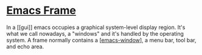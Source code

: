 # [Emacs Frame](https://www.gnu.org/software/emacs/manual/html_node/emacs/Frames.html)

In a [[gui]] emacs occupies a graphical system-level display region. It's what
we call nowadays, a "windows" and it's handled by the operating system. A frame
normally contains a [[emacs-window]], a menu bar, tool bar, and echo area.

[//begin]: # "Autogenerated link references for markdown compatibility"
[emacs-window]: emacs-window.md "Emacs Window"
[//end]: # "Autogenerated link references"
